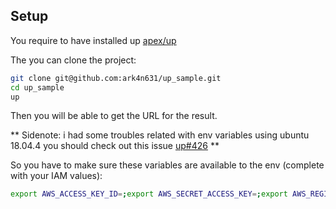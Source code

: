 ## Setup

You require to have installed up [apex/up](https://github.com/apex/up)

The you can clone the project:

```sh
git clone git@github.com:ark4n631/up_sample.git
cd up_sample
up
```

Then you will be able to get the URL for the result.


** Sidenote: i had some troubles related with env variables using ubuntu 18.04.4 you should check out this issue [up#426](https://github.com/apex/apex/issues/426#issuecomment-344885139) **

So you have to make sure these variables are available to the env (complete with your IAM values):

```sh
export AWS_ACCESS_KEY_ID=;export AWS_SECRET_ACCESS_KEY=;export AWS_REGION=;
```

